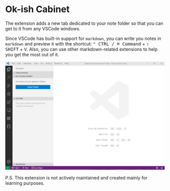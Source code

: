 # Ok-ish Cabinet

The extension adds a new tab dedicated to your note folder so that you can
get to it from any VSCode windows.

Since VSCode has built-in support for `markdown`, you can write you notes in
`markdown` and preview it with the shortcut: <kbd>⌃ CTRL / ⌘ Command</kbd> + 
<kbd>⇧ SHIFT</kbd> + <kbd>V</kbd>. Also, you can use other markdown-related
extensions to help you get the most out of it.

![Demo of how to create a new page](https://raw.githubusercontent.com/kongdivin/okayish-cabinet-vscode-ext/master/demo/new-page.gif)

P.S. This extension is not actively maintained and created mainly for learning 
purposes.
